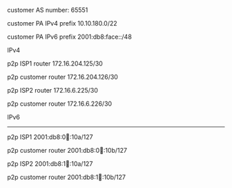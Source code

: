 customer AS number: 65551 

customer PA IPv4 prefix 10.10.180.0/22

customer PA IPv6 prefix 2001:db8:face::/48


IPv4

p2p ISP1 router 172.16.204.125/30

p2p customer router 172.16.204.126/30


p2p ISP2 router 172.16.6.225/30

p2p customer router 172.16.6.226/30


IPv6

----

p2p ISP1 2001:db8:0:100::10a/127

p2p customer router 2001:db8:0:100::10b/127


p2p ISP2 2001:db8:1:100::10a/127

p2p customer router 2001:db8:1:100::10b/127
